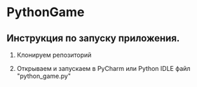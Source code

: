 # PythonGame

## Инструкция по запуску приложения.

1. Клонируем репозиторий

2. Открываем и запускаем в PyCharm или Python IDLE файл "python_game.py"
